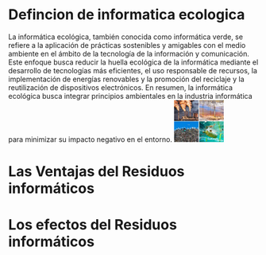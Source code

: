 # Defincion de informatica ecologica

La informática ecológica, también conocida como informática verde, se refiere a la aplicación de prácticas sostenibles y amigables con el medio ambiente en el ámbito de la tecnología de la información y comunicación. Este enfoque busca reducir la huella ecológica de la informática mediante el desarrollo de tecnologías más eficientes, el uso responsable de recursos, la implementación de energías renovables y la promoción del reciclaje y la reutilización de dispositivos electrónicos. En resumen, la informática ecológica busca integrar principios ambientales en la industria informática para minimizar su impacto negativo en el entorno.
<img src="/12.jpg" alt="foto" width="100px">




# Las Ventajas del Residuos informáticos





# Los efectos del Residuos informáticos
